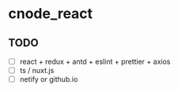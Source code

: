 <!--
 * @Author: 文哲
 * @Date: 2019-11-25 20:02:44
 * @LastEditors: 文哲
 * @LastEditTime: 2019-11-25 20:10:47
 * @Description: ~~~
 -->
# cnode_react

## TODO

* [ ] react + redux + antd + eslint + prettier + axios
* [ ] ts / nuxt.js
* [ ] netify or github.io

